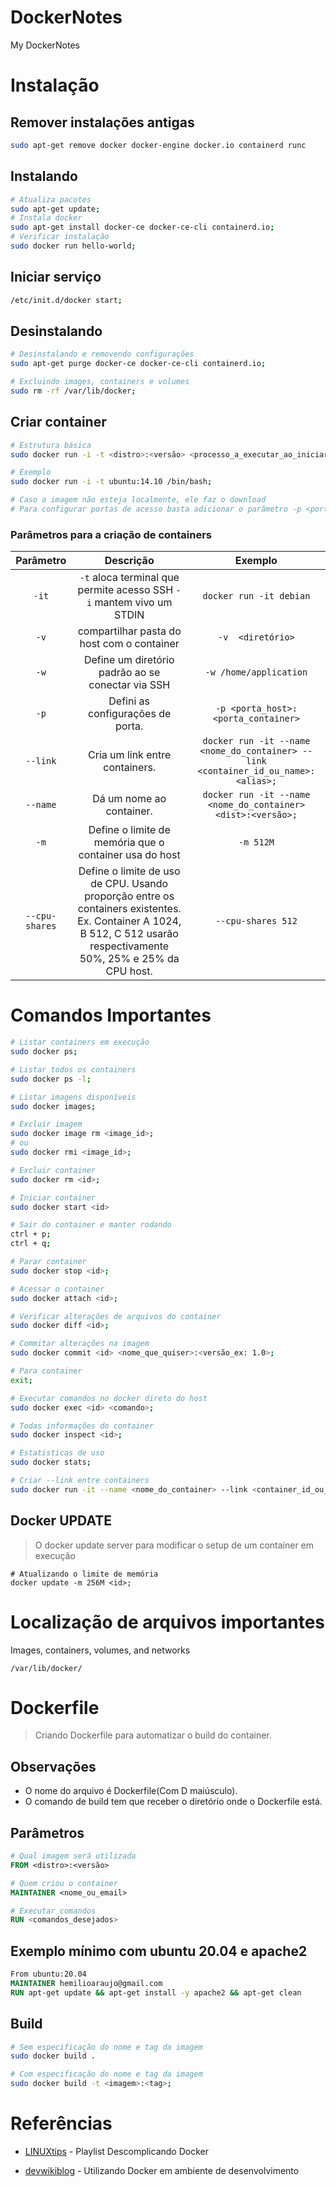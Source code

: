 # DockerNotes
My DockerNotes

# Instalação

## Remover instalações antigas

```bash
sudo apt-get remove docker docker-engine docker.io containerd runc
```

## Instalando

```bash
# Atualiza pacotes
sudo apt-get update;
# Instala docker
sudo apt-get install docker-ce docker-ce-cli containerd.io;
# Verificar instalação
sudo docker run hello-world;
```

## Iniciar serviço

```bash
/etc/init.d/docker start;
```

## Desinstalando

```bash
# Desinstalando e removendo configurações
sudo apt-get purge docker-ce docker-ce-cli containerd.io;

# Excluindo images, containers e volumes
sudo rm -rf /var/lib/docker;
```


## Criar container

```bash
# Estrutura básica
sudo docker run -i -t <distro>:<versão> <processo_a_executar_ao_iniciar>;

# Exemplo
sudo docker run -i -t ubuntu:14.10 /bin/bash;

# Caso a imagem não esteja localmente, ele faz o download
# Para configurar portas de acesso basta adicionar o parâmetro -p <porta_host>:<porta_container>
```

### Parâmetros para a criação de containers

| Parâmetro  | Descrição  |Exemplo |
|:-:|:-:|:-:|
| `-it`  |  `-t` aloca terminal que permite acesso SSH `-i` mantem vivo um STDIN|`docker run -it debian`|
|`-v`	| compartilhar pasta do host com o container|`-v  <diretório>`|
|`-w`|Define um diretório padrão ao se conectar via SSH|`-w /home/application`|
|`-p`|Defini as configurações de porta.|`-p <porta_host>:<porta_container>`|
|`--link`|Cria um link entre containers.|`docker run -it --name <nome_do_container> --link <container_id_ou_name>:<alias>;`|
|`--name`|Dá um nome ao container.|`docker run -it --name <nome_do_container> <dist>:<versão>;`|
|`-m`|Define o limite de memória que o container usa do host|`-m 512M`|
|`--cpu-shares`|Define o limite de uso de CPU. Usando proporção entre os containers existentes. Ex. Container A 1024, B 512, C 512 usarão respectivamente 50%, 25% e 25% da CPU host.|`--cpu-shares 512`|

# Comandos Importantes

```bash
# Listar containers em execução
sudo docker ps;

# Listar todos os containers
sudo docker ps -l;

# Listar imagens disponíveis
sudo docker images;

# Excluir imagem
sudo docker image rm <image_id>;
# ou
sudo docker rmi <image_id>;

# Excluir container
sudo docker rm <id>;

# Iniciar container
sudo docker start <id>

# Sair do container e manter rodando
ctrl + p;
ctrl + q;

# Parar container
sudo docker stop <id>;

# Acessar o container
sudo docker attach <id>;

# Verificar alterações de arquivos do container
sudo docker diff <id>;

# Commitar alterações na imagem
sudo docker commit <id> <nome_que_quiser>:<versão_ex: 1.0>;

# Para container
exit;

# Executar comandos no docker direto do host
sudo docker exec <id> <comando>;

# Todas informações do container
sudo docker inspect <id>;

# Estatisticas de uso
sudo docker stats;

# Criar --link entre containers
sudo docker run -it --name <nome_do_container> --link <container_id_ou_name>:<alias>;
```

## Docker UPDATE

> O docker update server para modificar o setup de um container em execução

```docker
# Atualizando o limite de memória
docker update -m 256M <id>;
```

# Localização de arquivos importantes
Images, containers, volumes, and networks

```
/var/lib/docker/
```


# Dockerfile

> Criando Dockerfile para automatizar o build do container.

## Observações
* O nome do arquivo é Dockerfile(Com D maiúsculo).
* O comando de build tem que receber o diretório onde o Dockerfile está.

## Parâmetros

```Dockerfile
# Qual imagem será utilizada
FROM <distro>:<versão>

# Quem criou o container
MAINTAINER <nome_ou_email>

# Executar comandos
RUN <comandos_desejados>
```

## Exemplo mínimo com ubuntu 20.04 e apache2

```Dockerfile
From ubuntu:20.04
MAINTAINER hemilioaraujo@gmail.com
RUN apt-get update && apt-get install -y apache2 && apt-get clean
```

## Build

```bash
# Sem especificação do nome e tag da imagem
sudo docker build .

# Com especificação do nome e tag da imagem
sudo docker build -t <imagem>:<tag>;
```

# Referências

* [LINUXtips](https://www.youtube.com/playlist?list=PLf-O3X2-mxDk1MnJsejJwqcrDC5kDtXEb) - Playlist Descomplicando Docker

* [devwikiblog](https://www.devwikiblog.com/posts/3/utilizando-docker-em-ambiente-de-desenvolvimento) - Utilizando Docker em ambiente de desenvolvimento
